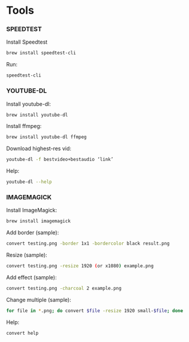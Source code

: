 # Tools

### **SPEEDTEST**

Install Speedtest         

```bash
brew install speedtest-cli

```

Run:                        

```bash
speedtest-cli
```

### **YOUTUBE-DL**

Install youtube-dl:       

```bash
brew install youtube-dl
```

Install ffmpeg:           

```bash
brew install youtube-dl ffmpeg
```

Download highest-res vid:   

```bash
youtube-dl -f bestvideo+bestaudio ‘link’
```

Help:                       

```bash
youtube-dl --help
```

### **IMAGEMAGICK**

Install ImageMagick:      

```bash
brew install imagemagick
```

Add border (sample):        

```bash
convert testing.png -border 1x1 -bordercolor black result.png
```

Resize (sample):            

```bash
convert testing.png -resize 1920 (or x1080) example.png
```

Add effect (sample):        

```bash
convert testing.png -charcoal 2 example.png
```

Change multiple (sample):   

```bash
for file in *.png; do convert $file -resize 1920 small-$file; done
```

Help:                       

```bash
convert help
```